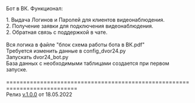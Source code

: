 <p>Бот в ВК. Функционал:</p>
1. Выдача Логинов и Паролей для клиентов видеонаблюдения.</br>
2. Получение заявки для подключения видеонаблюдения.</br>
2. Обратная связь с поддержкой в чате.</br></br>
Вся логика в файле "блок схема работы бота в ВК.pdf"</br>
Требуется изменить данные в config_dvor24.py</br>
Запускать dvor24_bot.py</br>
База данных с необходимыми таблицами создается при первом запуске.</br></br>
===========================================================================</br>
Релиз <a href="https://github.com/WebDiez1989/vk_dvor24/releases/tag/1.0.0">v.1.0.0</a> от 18.05.2022


